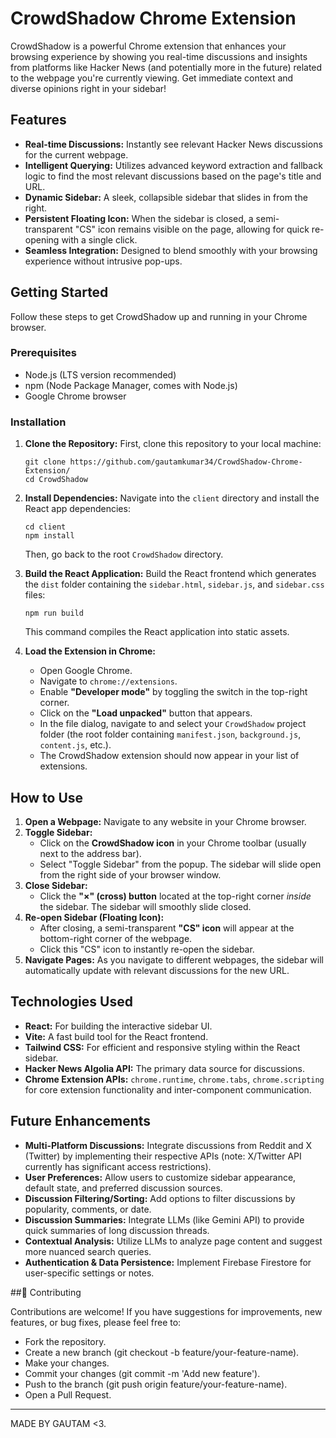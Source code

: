 # CrowdShadow Chrome Extension

CrowdShadow is a powerful Chrome extension that enhances your browsing experience by showing you real-time discussions and insights from platforms like Hacker News (and potentially more in the future) related to the webpage you're currently viewing. Get immediate context and diverse opinions right in your sidebar!

## Features

- **Real-time Discussions:** Instantly see relevant Hacker News discussions for the current webpage.
- **Intelligent Querying:** Utilizes advanced keyword extraction and fallback logic to find the most relevant discussions based on the page's title and URL.
- **Dynamic Sidebar:** A sleek, collapsible sidebar that slides in from the right.
- **Persistent Floating Icon:** When the sidebar is closed, a semi-transparent "CS" icon remains visible on the page, allowing for quick re-opening with a single click.
- **Seamless Integration:** Designed to blend smoothly with your browsing experience without intrusive pop-ups.

## Getting Started

Follow these steps to get CrowdShadow up and running in your Chrome browser.

### Prerequisites

- Node.js (LTS version recommended)
- npm (Node Package Manager, comes with Node.js)
- Google Chrome browser

### Installation

1. **Clone the Repository:**
First, clone this repository to your local machine:
    
    ```
    git clone https://github.com/gautamkumar34/CrowdShadow-Chrome-Extension/
    cd CrowdShadow
    
    ```
    
    
2. **Install Dependencies:**
Navigate into the `client` directory and install the React app dependencies:
    
    ```
    cd client
    npm install
    
    ```
    
    Then, go back to the root `CrowdShadow` directory.
    
3. **Build the React Application:**
Build the React frontend which generates the `dist` folder containing the `sidebar.html`, `sidebar.js`, and `sidebar.css` files:
    
    ```
    npm run build
    
    ```
    
    This command compiles the React application into static assets.
    
4. **Load the Extension in Chrome:**
    - Open Google Chrome.
    - Navigate to `chrome://extensions`.
    - Enable **"Developer mode"** by toggling the switch in the top-right corner.
    - Click on the **"Load unpacked"** button that appears.
    - In the file dialog, navigate to and select your `CrowdShadow` project folder (the root folder containing `manifest.json`, `background.js`, `content.js`, etc.).
    - The CrowdShadow extension should now appear in your list of extensions.

## How to Use

1. **Open a Webpage:** Navigate to any website in your Chrome browser.
2. **Toggle Sidebar:**
    - Click on the **CrowdShadow icon** in your Chrome toolbar (usually next to the address bar).
    - Select "Toggle Sidebar" from the popup. The sidebar will slide open from the right side of your browser window.
3. **Close Sidebar:**
    - Click the **"×" (cross) button** located at the top-right corner *inside* the sidebar. The sidebar will smoothly slide closed.
4. **Re-open Sidebar (Floating Icon):**
    - After closing, a semi-transparent **"CS" icon** will appear at the bottom-right corner of the webpage.
    - Click this "CS" icon to instantly re-open the sidebar.
5. **Navigate Pages:** As you navigate to different webpages, the sidebar will automatically update with relevant discussions for the new URL.

## Technologies Used

- **React:** For building the interactive sidebar UI.
- **Vite:** A fast build tool for the React frontend.
- **Tailwind CSS:** For efficient and responsive styling within the React sidebar.
- **Hacker News Algolia API:** The primary data source for discussions.
- **Chrome Extension APIs:** `chrome.runtime`, `chrome.tabs`, `chrome.scripting` for core extension functionality and inter-component communication.

## Future Enhancements

- **Multi-Platform Discussions:** Integrate discussions from Reddit and X (Twitter) by implementing their respective APIs (note: X/Twitter API currently has significant access restrictions).
- **User Preferences:** Allow users to customize sidebar appearance, default state, and preferred discussion sources.
- **Discussion Filtering/Sorting:** Add options to filter discussions by popularity, comments, or date.
- **Discussion Summaries:** Integrate LLMs (like Gemini API) to provide quick summaries of long discussion threads.
- **Contextual Analysis:** Utilize LLMs to analyze page content and suggest more nuanced search queries.
- **Authentication & Data Persistence:** Implement Firebase Firestore for user-specific settings or notes.

##🤝 Contributing

Contributions are welcome! If you have suggestions for improvements, new features, or bug fixes, please feel free to:

- Fork the repository.
- Create a new branch (git checkout -b feature/your-feature-name).
- Make your changes.
- Commit your changes (git commit -m 'Add new feature').
- Push to the branch (git push origin feature/your-feature-name).
- Open a Pull Request.

----------------------

MADE BY GAUTAM <3.
